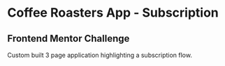 # Coffee Roasters App - Subscription

## Frontend Mentor Challenge
Custom built 3 page application highlighting a subscription flow.
